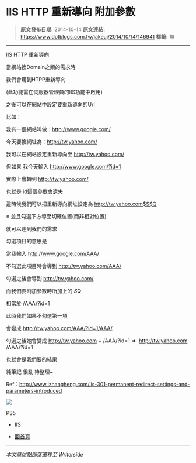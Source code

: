 # IIS HTTP 重新導向 附加參數

> **原文發布日期:** 2014-10-14
> **原文連結:** https://www.dotblogs.com.tw/jakeuj/2014/10/14/146941
> **標籤:** 無

---

IIS HTTP 重新導向

當網站換Domain之類的需求時

我們會用到HTPP重新導向

(此功能需在伺服器管理員的IIS功能中啟用)

之後可以在網站中設定要重新導向的Url

比如：

我有一個網站叫做：http://www.google.com/

今天要換網址為：http://tw.yahoo.com/

我可以在網站設定重新導向至 http://tw.yahoo.com/

但如果 我今天輸入 http://www.google.com/?id=1

實際上會轉到 http://tw.yahoo.com/

也就是 id這個參數會遺失

這時候我們可以把重新導向網址設定為 http://tw.yahoo.com$S$Q

※ 並且勾選下方導至切確位置(而非相對位置)

就可以達到我們的需求

勾選項目的意思是

當我輸入 http://www.google.com/AAA/

不勾選此項目時會導到 http://tw.yahoo.com/AAA/

勾選之後會導到 http://tw.yahoo.com/

而我們要附加參數時所加上的 $S$Q

相當於 /AAA/?id=1

此時我們如果不勾選第一項

會變成 http://tw.yahoo.com/AAA/?id=1/AAA/

勾選之後她會變成 http://tw.yahoo.com + /AAA/?id=1 =>  http://tw.yahoo.com /AAA/?id=1

也就會是我們要的結果

純筆記 很亂 待整理~

Ref：http://www.izhangheng.com/iis-301-permanent-redirect-settings-and-parameters-introduced

![](https://card.psnprofiles.com/1/jakeuj.png)

PS5

* [IIS](/jakeuj/Tags?qq=IIS)

* [回首頁](/jakeuj)

---

*本文章從點部落遷移至 Writerside*
